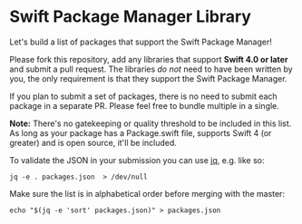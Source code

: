 # Swift Package Manager Library

Let's build a list of packages that support the Swift Package Manager!

Please fork this repository, add any libraries that support **Swift 4.0 or later** and submit a pull request. The libraries *do not* need to have been written by you, the only requirement is that they support the Swift Package Manager.

If you plan to submit a set of packages, there is no need to submit each package in a separate PR. Please feel free to bundle multiple in a single.

**Note:** There's no gatekeeping or quality threshold to be included in this list. As long as your package has a Package.swift file, supports Swift 4 (or greater) and is open source, it'll be included.

To validate the JSON in your submission you can use
[jq](https://stedolan.github.io/jq/),
e.g. like so:
```shell
jq -e . packages.json  > /dev/null
```

Make sure the list is in alphabetical order before merging with the master:
```shell
echo "$(jq -e 'sort' packages.json)" > packages.json
```
